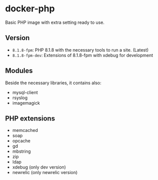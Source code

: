 # docker-php

Basic PHP image with extra setting ready to use.

## Version

* `8.1.8-fpm`: PHP 8.1.8 with the necessary tools to run a site. (Latest)
* `8.1.8-fpm-dev`: Extensions of 8.1.8-fpm with xdebug for development

## Modules

Beside the necessary libraries, it contains also:

* mysql-client
* rsyslog
* imagemagick

## PHP extensions

* memcached
* soap
* opcache
* gd
* mbstring
* zip
* ldap
* xdebug (only dev version)
* newrelic (only newrelic version)
